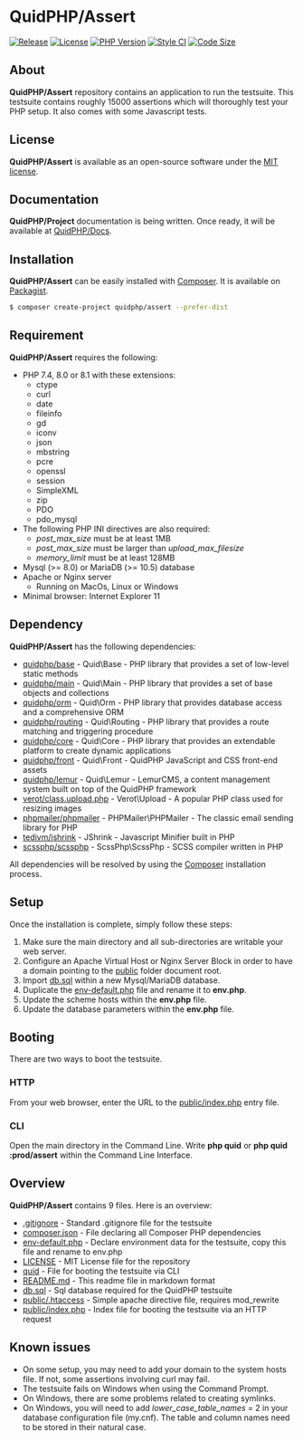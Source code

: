 # QuidPHP/Assert
[![Release](https://img.shields.io/github/v/release/quidphp/assert)](https://packagist.org/packages/quidphp/assert)
[![License](https://img.shields.io/github/license/quidphp/assert)](https://github.com/quidphp/assert/blob/master/LICENSE)
[![PHP Version](https://img.shields.io/packagist/php-v/quidphp/assert)](https://www.php.net)
[![Style CI](https://styleci.io/repos/475963741/shield)](https://styleci.io)
[![Code Size](https://img.shields.io/github/languages/code-size/quidphp/assert)](https://github.com/quidphp/assert)

## About
**QuidPHP/Assert** repository contains an application to run the testsuite. This testsuite contains roughly 15000 assertions which will thoroughly test your PHP setup. It also comes with some Javascript tests.

## License
**QuidPHP/Assert** is available as an open-source software under the [MIT license](LICENSE).

## Documentation
**QuidPHP/Project** documentation is being written. Once ready, it will be available at [QuidPHP/Docs](https://github.com/quidphp/docs).

## Installation
**QuidPHP/Assert** can be easily installed with [Composer](https://getcomposer.org). It is available on [Packagist](https://packagist.org/packages/quidphp/assert).
``` bash
$ composer create-project quidphp/assert --prefer-dist
```

## Requirement
**QuidPHP/Assert** requires the following:
- PHP 7.4, 8.0 or 8.1 with these extensions:
    - ctype
    - curl
    - date
    - fileinfo
    - gd
    - iconv
    - json
    - mbstring
    - pcre
    - openssl
    - session
    - SimpleXML
    - zip
    - PDO
    - pdo_mysql
- The following PHP INI directives are also required:
    - *post_max_size* must be at least 1MB
    - *post_max_size* must be larger than *upload_max_filesize*
    - *memory_limit* must be at least 128MB
- Mysql (>= 8.0) or MariaDB (>= 10.5) database
- Apache or Nginx server
    - Running on MacOs, Linux or Windows
- Minimal browser: Internet Explorer 11

## Dependency
**QuidPHP/Assert** has the following dependencies:
- [quidphp/base](https://github.com/quidphp/base) - Quid\Base - PHP library that provides a set of low-level static methods
- [quidphp/main](https://github.com/quidphp/main) - Quid\Main - PHP library that provides a set of base objects and collections 
- [quidphp/orm](https://github.com/quidphp/orm) - Quid\Orm - PHP library that provides database access and a comprehensive ORM
- [quidphp/routing](https://github.com/quidphp/routing) - Quid\Routing - PHP library that provides a route matching and triggering procedure
- [quidphp/core](https://github.com/quidphp/core) - Quid\Core - PHP library that provides an extendable platform to create dynamic applications
- [quidphp/front](https://github.com/quidphp/front) - Quid\Front - QuidPHP JavaScript and CSS front-end assets
- [quidphp/lemur](https://github.com/quidphp/lemur) - Quid\Lemur - LemurCMS, a content management system built on top of the QuidPHP framework
- [verot/class.upload.php](https://github.com/verot/class.upload.php) - Verot\Upload - A popular PHP class used for resizing images
- [phpmailer/phpmailer](https://github.com/phpmailer/phpmailer) - PHPMailer\PHPMailer - The classic email sending library for PHP
- [tedivm/jshrink](https://github.com/tedious/JShrink) - JShrink - Javascript Minifier built in PHP
- [scssphp/scssphp](https://github.com/scssphp/scssphp) - ScssPhp\ScssPhp - SCSS compiler written in PHP

All dependencies will be resolved by using the [Composer](https://getcomposer.org) installation process.

## Setup
Once the installation is complete, simply follow these steps:
1. Make sure the main directory and all sub-directories are writable your web server.
2. Configure an Apache Virtual Host or Nginx Server Block in order to have a domain pointing to the [public](public) folder document root.
3. Import [db.sql](db.sql) within a new Mysql/MariaDB database.
4. Duplicate the [env-default.php](env-default.php) file and rename it to **env.php**.
5. Update the scheme hosts within the **env.php** file.
6. Update the database parameters within the **env.php** file.

## Booting
There are two ways to boot the testsuite.

### HTTP
From your web browser, enter the URL to the [public/index.php](public/index.php) entry file.

### CLI
Open the main directory in the Command Line. Write **php quid** or **php quid :prod/assert** within the Command Line Interface.

## Overview
**QuidPHP/Assert** contains 9 files. Here is an overview:
- [.gitignore](.gitignore) - Standard .gitignore file for the testsuite
- [composer.json](composer.json) - File declaring all Composer PHP dependencies
- [env-default.php](env-default.php) - Declare environment data for the testsuite, copy this file and rename to env.php
- [LICENSE](LICENSE) - MIT License file for the repository
- [quid](quid) - File for booting the testsuite via CLI
- [README.md](README.md) - This readme file in markdown format
- [db.sql](db.sql) - Sql database required for the QuidPHP testsuite
- [public/.htaccess](public/.htaccess) - Simple apache directive file, requires mod_rewrite
- [public/index.php](public/index.php) - Index file for booting the testsuite via an HTTP request

## Known issues
- On some setup, you may need to add your domain to the system hosts file. If not, some assertions involving curl may fail.
- The testsuite fails on Windows when using the Command Prompt.
- On Windows, there are some problems related to creating symlinks.
- On Windows, you will need to add *lower_case_table_names* = 2 in your database configuration file (my.cnf). The table and column names need to be stored in their natural case.